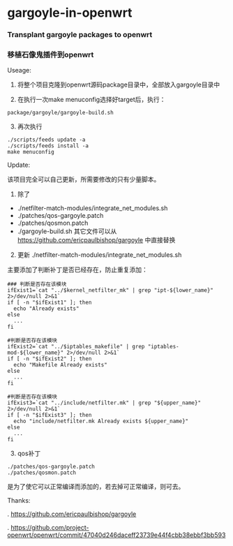 # gargoyle-in-openwrt
### Transplant gargoyle packages to openwrt

### 移植石像鬼插件到openwrt

Useage:

1. 将整个项目克隆到openwrt源码package目录中，全部放入gargoyle目录中

2. 在执行一次make menuconfig选择好target后，执行：
```
package/gargoyle/gargoyle-build.sh
```
3. 再次执行
```
./scripts/feeds update -a
./scripts/feeds install -a
make menuconfig
```

Update:

该项目完全可以自己更新，所需要修改的只有少量脚本。
1. 除了 

* ./netfilter-match-modules/integrate_net_modules.sh
* ./patches/qos-gargoyle.patch
* ./patches/qosmon.patch
* ./gargoyle-build.sh
其它文件可以从 https://github.com/ericpaulbishop/gargoyle 中直接替换

2. 更新 ./netfilter-match-modules/integrate_net_modules.sh

主要添加了判断补丁是否已经存在，防止重复添加：
```
### 判断是否存在该模块
ifExist1=`cat "../$kernel_netfilter_mk" | grep "ipt-${lower_name}" 2>/dev/null 2>&1`
if [ -n "$ifExist1" ]; then
  echo "Already exists"
else
  ...
fi

#判断是否存在该模块
ifExist2=`cat "../$iptables_makefile" | grep "iptables-mod-${lower_name}" 2>/dev/null 2>&1`
if [ -n "$ifExist2" ]; then
  echo "Makefile Already exists"
else
  ...
fi

#判断是否存在该模块
ifExist3=`cat "../include/netfilter.mk" | grep "${upper_name}" 2>/dev/null 2>&1`
if [ -n "$ifExist3" ]; then
  echo "include/netfilter.mk Already exists ${upper_name}"
else
  ...
fi
```

3. qos补丁
```
./patches/qos-gargoyle.patch
./patches/qosmon.patch
```
是为了使它可以正常编译而添加的，若去掉可正常编译，则可去。

Thanks:

. https://github.com/ericpaulbishop/gargoyle

. https://github.com/project-openwrt/openwrt/commit/47040d246daceff23739e44f4cbb38ebbf3bb593
